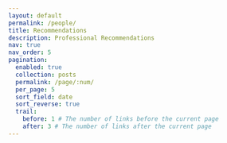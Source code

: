 ```yaml
---
layout: default
permalink: /people/
title: Recommendations
description: Professional Recommendations
nav: true
nav_order: 5
pagination:
  enabled: true
  collection: posts
  permalink: /page/:num/
  per_page: 5
  sort_field: date
  sort_reverse: true
  trail:
    before: 1 # The number of links before the current page
    after: 3 # The number of links after the current page
---
```

<div class='sk-ww-linkedin-recommendations' data-embed-id='25488476'></div><script src='https://widgets.sociablekit.com/linkedin-recommendations/widget.js' async defer></script> 
